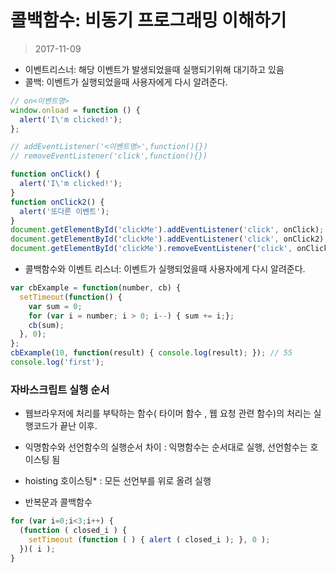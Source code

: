 # 콜백함수: 비동기 프로그래밍 이해하기

> 2017-11-09

- 이벤트리스너: 해당 이벤트가 발생되었을때 실행되기위해 대기하고 있음
- 콜백: 이벤트가 실행되었을때 사용자에게 다시 알려준다.

```js
// on<이벤트명>
window.onload = function () {
  alert('I\'m clicked!');
};
```

```js
// addEventListener('<이벤트명>',function(){})
// removeEventListener('click',function(){})

function onClick() {
  alert('I\'m clicked!');
}
function onClick2() {
  alert('또다른 이벤트');
}
document.getElementById('clickMe').addEventListener('click', onClick); 
document.getElementById('clickMe').addEventListener('click', onClick2); 
document.getElementById('clickMe').removeEventListener('click', onClick)
```



- 콜백함수와 이벤트 리스너: 이벤트가 실행되었을때 사용자에게 다시 알려준다.

```js
var cbExample = function(number, cb) {
  setTimeout(function() {
    var sum = 0;
    for (var i = number; i > 0; i--) { sum += i;};
    cb(sum);
  }, 0);
};
cbExample(10, function(result) { console.log(result); }); // 55
console.log('first');
```



### 자바스크립트 실행 순서 

- 웹브라우저에 처리를 부탁하는 함수( 타이머 함수 , 웹 요청 관련 함수)의 처리는 실행코드가 끝난 이후.
- 익명함수와 선언함수의 실행순서 차이 : 익명함수는 순서대로 실행, 선언함수는 호이스팅 됨
- hoisting 호이스팅* :  모든 선언부를 위로 올려 실행



- 반복문과 콜백함수

```js
for (var i=0;i<3;i++) {
  (function ( closed_i ) {
    setTimeout (function ( ) { alert ( closed_i ); }, 0 );
  })( i );
}
```

